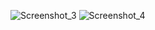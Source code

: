 ![Screenshot_3](https://user-images.githubusercontent.com/59422278/146753582-9885d324-f482-4bb1-8659-5dfec7dc259c.png)
![Screenshot_4](https://user-images.githubusercontent.com/59422278/146753592-16d6e291-2c64-446c-b902-513bb6b14772.png)
